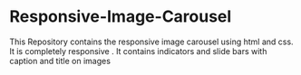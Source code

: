 # Responsive-Image-Carousel
This Repository contains the responsive image carousel using html and css. It is completely responsive .
It contains indicators and slide bars with caption and title on images
